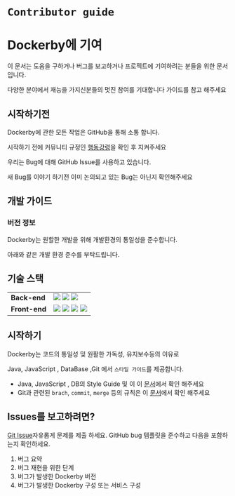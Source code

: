 # `Contributor guide`

# Dockerby**에 기여**

이 문서는 도움을 구하거나 버그를 보고하거나 프로젝트에 기여하려는 분들을 위한 문서입니다.

다양한 분야에서 재능을 가지신분들의 멋진 참여를 기대합니다 가이드를 참고 해주세요

## 시작하기전

Dockerby에 관한 모든 작업은 GitHub을 통해 소통 합니다.

시작하기 전에 커뮤니티 규정인 [행동강령](./ContributorCovenant.md)을 확인 후 지켜주세요

우리는 Bug에 대해 GitHub Issue를 사용하고 있습니다.

새 Bug를 이야기 하기전 이미 논의되고 있는 Bug는 아닌지 확인해주세요

## 개발 가이드

### 버전 정보

Dockerby는 원할한 개발을 위해 개발환경의 통일성을 준수합니다.

아래와 같은 개발 환경 준수를 부탁드립니다.



## 기술 스택
<div align=left>
<table>
    <tr>
        <td><b>Back-end</b></td>
        <td><img src="https://img.shields.io/badge/Java-11.0.13-007396?style=flat&logo=Java&logoColor=white"/>
<img src="https://img.shields.io/badge/Spring Boot-2.6.4-6DB33F?style=flat-square&logo=Spring Boot&logoColor=white"/>
<img src="https://img.shields.io/badge/Gradle-7.4-C71A36?style=flat-square&logo=Gradle&logoColor=white"/>
</td>
    </tr>
    <tr>
    <td><b>Front-end</b></td>
    <td>
<img src="https://img.shields.io/badge/Node-16.14.2-339933?style=flat-square&logo=Node.js&logoColor=white"/>
<img src="https://img.shields.io/badge/React-17.0.2-61DAFB?style=flat-square&logo=React&logoColor=white"/>
<img src="https://img.shields.io/badge/TypeScript-4.6.3-764ABC?style=flat-square&logo=Redux&logoColor=white"/>
<img src="https://img.shields.io/badge/MUI-5.6.1-007FFF?style=flat-square&logo=MUI&logoColor=white"/>
    </td>
    </tr>
    <tr>
</table>
</div>




## 시작하기 

Dockerby는 코드의 통일성 및 원활한 가독성, 유지보수등의 이유로

Java, JavaScript , DataBase ,Git 에서 `스타일 가이드`를 제공합니다.

- Java, JavaScript , DB의 Style Guide 및 이 이 [문서](./CodeStyleGuide.md)에서 확인 해주세요
- Git과 관련된 `brach`, `commit`, `merge` 등의 규칙은 이 [문서](./GitConvention.md)에서 확인 해주세요



## Issues를 **보고하려면?**

[Git Issue](https://lab.ssafy.com/s06-final/S06P31S205/-/issues/new)자유롭게 문제를 제출 하세요. GitHub bug 템플릿을 준수하고 다음을 포함하는지 확인하세요.

1. 버그 요약
2. 버그 재현을 위한 단계
3. 버그가 발생한 Dockerby 버전
4. 버그가 발생한 Dockerby 구성 또는 서비스 구성
